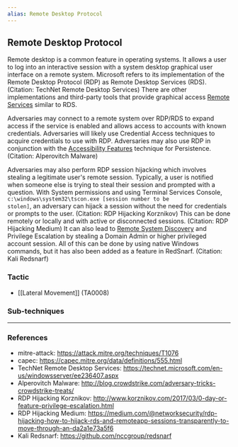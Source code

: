 ```yaml
---
alias: Remote Desktop Protocol
---
```


## Remote Desktop Protocol

Remote desktop is a common feature in operating systems. It allows a user to log into an interactive session with a system desktop graphical user interface on a remote system. Microsoft refers to its implementation of the Remote Desktop Protocol (RDP) as Remote Desktop Services (RDS). (Citation: TechNet Remote Desktop Services) There are other implementations and third-party tools that provide graphical access [Remote Services](https://attack.mitre.org/techniques/T1021) similar to RDS.

Adversaries may connect to a remote system over RDP/RDS to expand access if the service is enabled and allows access to accounts with known credentials. Adversaries will likely use Credential Access techniques to acquire credentials to use with RDP. Adversaries may also use RDP in conjunction with the [Accessibility Features](https://attack.mitre.org/techniques/T1015) technique for Persistence. (Citation: Alperovitch Malware)

Adversaries may also perform RDP session hijacking which involves stealing a legitimate user's remote session. Typically, a user is notified when someone else is trying to steal their session and prompted with a question. With System permissions and using Terminal Services Console, <code>c:\windows\system32\tscon.exe [session number to be stolen]</code>, an adversary can hijack a session without the need for credentials or prompts to the user. (Citation: RDP Hijacking Korznikov) This can be done remotely or locally and with active or disconnected sessions. (Citation: RDP Hijacking Medium) It can also lead to [Remote System Discovery](https://attack.mitre.org/techniques/T1018) and Privilege Escalation by stealing a Domain Admin or higher privileged account session. All of this can be done by using native Windows commands, but it has also been added as a feature in RedSnarf. (Citation: Kali Redsnarf)


### Tactic

- [[Lateral Movement]] (TA0008)

### Sub-techniques


---
### References

- mitre-attack: https://attack.mitre.org/techniques/T1076
- capec: https://capec.mitre.org/data/definitions/555.html
- TechNet Remote Desktop Services: https://technet.microsoft.com/en-us/windowsserver/ee236407.aspx
- Alperovitch Malware: http://blog.crowdstrike.com/adversary-tricks-crowdstrike-treats/
- RDP Hijacking Korznikov: http://www.korznikov.com/2017/03/0-day-or-feature-privilege-escalation.html
- RDP Hijacking Medium: https://medium.com/@networksecurity/rdp-hijacking-how-to-hijack-rds-and-remoteapp-sessions-transparently-to-move-through-an-da2a1e73a5f6
- Kali Redsnarf: https://github.com/nccgroup/redsnarf
